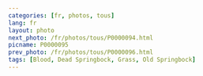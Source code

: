 ```yaml
---
categories: [fr, photos, tous]
lang: fr
layout: photo
next_photo: /fr/photos/tous/P0000094.html
picname: P0000095
prev_photo: /fr/photos/tous/P0000096.html
tags: [Blood, Dead Springbock, Grass, Old Springbock]
---
```

